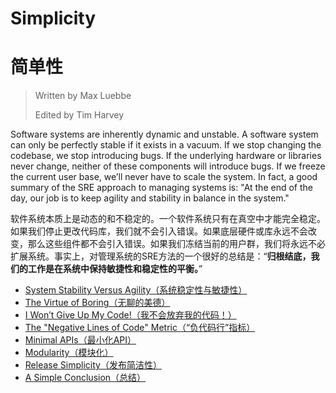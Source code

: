 # **Simplicity**

# **简单性**

> Written by Max Luebbe
>
> Edited by Tim Harvey

Software systems are inherently dynamic and unstable. A software system can only be perfectly stable if it exists in a vacuum. If we stop changing the codebase, we stop introducing bugs. If the underlying hardware or libraries never change, neither of these components will introduce bugs. If we freeze the current user base, we’ll never have to scale the system. In fact, a good summary of the SRE approach to managing systems is: "At the end of the day, our job is to keep agility and stability in balance in the system."

软件系统本质上是动态的和不稳定的。一个软件系统只有在真空中才能完全稳定。如果我们停止更改代码库，我们就不会引入错误。如果底层硬件或库永远不会改变，那么这些组件都不会引入错误。如果我们冻结当前的用户群，我们将永远不必扩展系统。事实上，对管理系统的SRE方法的一个很好的总结是：“**归根结底，我们的工作是在系统中保持敏捷性和稳定性的平衡。**”

- [System Stability Versus Agility（系统稳定性与敏捷性）](system_stability_versus_agility.md)
- [The Virtue of Boring（无聊的美德）](the_virtue_of_boring.md)
- [I Won’t Give Up My Code!（我不会放弃我的代码！）](i_wont_give_up_my_code.md)
- [The "Negative Lines of Code" Metric（“负代码行”指标）](the_negative_lines_of_code_metric.md)
- [Minimal APIs（最小化API）](minimal_apis.md)
- [Modularity（模块化）](modularity.md)
- [Release Simplicity（发布简洁性）](release_simplicity.md)
- [A Simple Conclusion（总结）](a_simple_conclusion.md)
